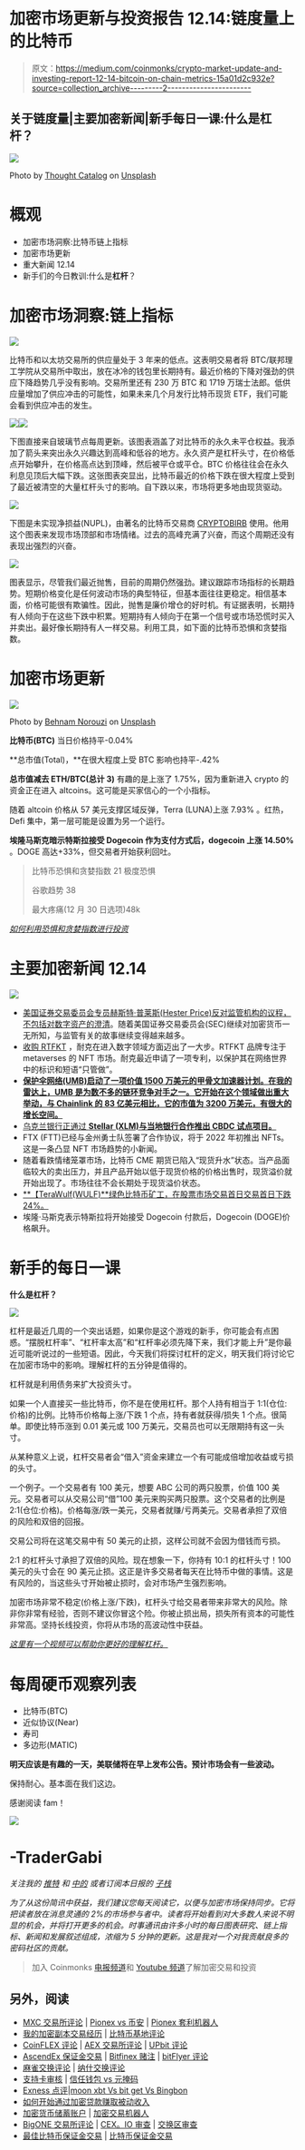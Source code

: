 # 加密市场更新与投资报告 12.14:链度量上的比特币

> 原文：<https://medium.com/coinmonks/crypto-market-update-and-investing-report-12-14-bitcoin-on-chain-metrics-15a01d2c932e?source=collection_archive---------2----------------------->

## 关于链度量|主要加密新闻|新手每日一课:什么是杠杆？

![](img/adf5f5a83294d50bde13744e6fc6aa92.png)

Photo by [Thought Catalog](https://unsplash.com/@thoughtcatalog?utm_source=medium&utm_medium=referral) on [Unsplash](https://unsplash.com?utm_source=medium&utm_medium=referral)

# 概观

*   加密市场洞察:比特币链上指标
*   加密市场更新
*   重大新闻 12.14
*   新手们的今日教训:什么是**杠杆**？

# 加密市场洞察:链上指标

![](img/9f044b7ff6347ef18b99763e8a7d9eb9.png)

比特币和以太坊交易所的供应量处于 3 年来的低点。这表明交易者将 BTC/联邦理工学院从交易所中取出，放在冰冷的钱包里长期持有。最近价格的下降对强劲的供应下降趋势几乎没有影响。交易所里还有 230 万 BTC 和 1719 万瑞士法郎。低供应量增加了供应冲击的可能性，如果未来几个月发行比特币现货 ETF，我们可能会看到供应冲击的发生。

![](img/06df1582c9cb0f68d49cc7e85397a59d.png)![](img/fbdc77d231db3a6a3cefebd88c575d8f.png)

下图直接来自玻璃节点每周更新。该图表涵盖了对比特币的永久未平仓权益。我添加了箭头来突出永久兴趣达到高峰和低谷的地方。永久资产是杠杆头寸，在价格低点开始攀升，在价格高点达到顶峰，然后被平仓或平仓。BTC 价格往往会在永久利息见顶后大幅下跌。这张图表突显出，比特币最近的价格下跌在很大程度上受到了最近被清空的大量杠杆头寸的影响。自下跌以来，市场将更多地由现货驱动。

![](img/aa281daad3c54afef0a810bb1a1dbbbd.png)

下图是未实现净损益(NUPL)，由著名的比特币交易商 [CRYPTOBIRB](https://twitter.com/crypto_birb) 使用。他用这个图表来发现市场顶部和市场情绪。过去的高峰充满了兴奋，而这个周期还没有表现出强烈的兴奋。

![](img/21858b7b2a7392c8c2d6fa07091a66cc.png)

图表显示，尽管我们最近抛售，目前的周期仍然强劲。建议跟踪市场指标的长期趋势。短期价格变化是任何波动市场的典型特征，但基本面往往更稳定。相信基本面，价格可能很有欺骗性。因此，抛售是廉价增仓的好时机。有证据表明，长期持有人倾向于在这些下跌中积累。短期持有人倾向于在第一个信号或市场恐慌时买入并卖出。最好像长期持有人一样交易。利用工具，如下面的比特币恐惧和贪婪指数。

# 加密市场更新

![](img/bf4b33d5480a42cdc997f0a857b0126e.png)

Photo by [Behnam Norouzi](https://unsplash.com/@behy_studio?utm_source=medium&utm_medium=referral) on [Unsplash](https://unsplash.com?utm_source=medium&utm_medium=referral)

**比特币(BTC)** 当日价格持平-0.04%

**总市值(Total)，**在很大程度上受 BTC 影响也持平-.42%

**总市值减去 ETH/BTC(总计 3)** 有趣的是上涨了 1.75%，因为重新进入 crypto 的资金正在进入 altcoins。这可能是买家信心的一个小指标。

随着 altcoin 价格从 57 美元支撑区域反弹，Terra (LUNA)上涨 7.93% 。红热，Defi 集中，第一层可能是设置为另一个运行。

**埃隆马斯克暗示特斯拉接受 Dogecoin 作为支付方式后，dogecoin 上涨 14.50%** 。DOGE 高达+33%，但交易者开始获利回吐。

> 比特币恐惧和贪婪指数 21 极度恐惧
> 
> 谷歌趋势 38
> 
> 最大疼痛(12 月 30 日选项)48k

[*如何利用恐惧和贪婪指数进行投资*](/@TraderGabi/when-can-we-start-buying-again-c3ffc2a1cd3b)

# 主要加密新闻 12.14

![](img/2b140f01c579e57f85ac4a594600f2b9.png)

*   [美国证券交易委员会专员赫斯特·普莱斯(Hester Price)反对监管机构的议程，不包括对数字资产的澄清](https://cointelegraph.com/news/sec-chair-s-regulatory-agenda-fails-to-include-clarity-on-crypto-says-hester-peirce)。随着美国证券交易委员会(SEC)继续对加密货币一无所知，与监管有关的故事继续变得越来越多。
*   [收购 RTFKT](https://cointelegraph.com/news/just-did-it-nike-enters-the-metaverse-game-following-rtfkt-acquisition) ，耐克在进入数字领域方面迈出了一大步。RTFKT 品牌专注于 metaverses 的 NFT 市场。耐克最近申请了一项专利，以保护其在网络世界中的标识和短语“只管做”。
*   [**保护伞网络(UMB)启动了一项价值 1500 万美元的甲骨文加速器计划。在我的雷达上，UMB 是为数不多的链环竞争对手之一。它开始在这个领域做出重大举动，与 Chainlink 的 83 亿美元相比，它的市值为 3200 万美元，有很大的增长空间。**](https://cointelegraph.com/news/umbrella-network-launches-15m-oracle-accelerator-program)
*   [乌克兰银行正通过 **Stellar (XLM)与当地银行合作推出 CBDC 试点项目。**](https://cointelegraph.com/news/ukrainian-bank-uses-stellar-to-launch-electronic-hryvnia-pilot)
*   FTX (FTT)已经与金州勇士队签署了合作协议，将于 2022 年初推出 NFTs。这是一条凸显 NFT 市场趋势的小新闻。
*   随着看跌情绪笼罩市场，比特币 CME 期货已陷入“现货升水”状态。当产品面临较大的卖出压力，并且产品开始以低于现货价格的价格出售时，现货溢价就开始出现了。市场往往不会长期处于现货溢价状态。
*   [**【TeraWulf(WULF)**绿色比特币矿工，在股票市场交易首日交易首日下跌 24%。](https://www.coindesk.com/business/2021/12/14/bitcoin-miner-terawulf-tumbles-in-trading-debut/)
*   埃隆·马斯克表示特斯拉将开始接受 Dogecoin 付款后，Dogecoin (DOGE)价格飙升。

# 新手的每日一课

**什么是杠杆？**

![](img/7789320863c71a40b84ce01de6fb9bfd.png)

杠杆是最近几周的一个突出话题，如果你是这个游戏的新手，你可能会有点困惑。“摆脱杠杆率”、“杠杆率太高”和“杠杆率必须先降下来，我们才能上升”是你最近可能听说过的一些短语。因此，今天我们将探讨杠杆的定义，明天我们将讨论它在加密市场中的影响。理解杠杆的五分钟是值得的。

杠杆就是利用债务来扩大投资头寸。

如果一个人直接买一些比特币，你不是在使用杠杆。那个人持有相当于 1:1(仓位:价格)的比例。比特币价格每上涨/下跌 1 个点，持有者就获得/损失 1 个点。很简单。即使比特币涨到 0.01 美元或 100 万美元，交易员也可以无限期持有这一头寸。

从某种意义上说，杠杆交易者会“借入”资金来建立一个有可能成倍增加收益或亏损的头寸。

一个例子。一个交易者有 100 美元，想要 ABC 公司的两只股票，价值 100 美元。交易者可以从交易公司“借”100 美元来购买两只股票。这个交易者的比例是 2:1(仓位:价格)。价格每涨/跌一美元，交易者就赚/亏两美元。交易者承担了双倍的风险和双倍的回报。

交易公司将在这笔交易中有 50 美元的止损，这样公司就不会因为借钱而亏损。

2:1 的杠杆头寸承担了双倍的风险。现在想象一下，你持有 10:1 的杠杆头寸！100 美元的头寸会在 90 美元止损。这正是许多交易者每天在比特币中做的事情。这是有风险的，当这些头寸开始被止损时，会对市场产生强烈影响。

加密市场非常不稳定(价格上涨/下跌)，杠杆头寸给交易者带来非常大的风险。除非你非常有经验，否则不建议你冒这个险。你被止损出局，损失所有资本的可能性非常高。坚持长线投资，你将从市场的高波动性中获益。

[*这里有一个视频可以帮助你更好的理解杠杆。*](https://www.investopedia.com/terms/l/leverage.asp)

# 每周硬币观察列表

*   比特币(BTC)
*   近似协议(Near)
*   寿司
*   多边形(MATIC)

**明天应该是有趣的一天，美联储将在早上发布公告。预计市场会有一些波动。**

保持耐心。基本面在我们这边。

感谢阅读 fam！

![](img/4736d1750b1e3cffba3b5b207ecc3c3c.png)

# -TraderGabi

*关注我的* [*推特*](https://twitter.com/TraderGabi) *和* [*中的*](/@TraderGabi) *或者订阅本日报的* [*子栈*](https://tradergabi.substack.com/)

*为了从这份简讯中获益，我们建议您每天阅读它，以便与加密市场保持同步。它将把读者放在消息灵通的 2%的市场参与者中。读者将开始看到对大多数人来说不明显的机会，并将打开更多的机会。时事通讯由许多小时的每日图表研究、链上指标、新闻和发展叙述组成，浓缩为 5 分钟的更新。这是我对一个对我贡献良多的密码社区的贡献。*

> 加入 Coinmonks [电报频道](https://t.me/coincodecap)和 [Youtube 频道](https://www.youtube.com/c/coinmonks/videos)了解加密交易和投资

## 另外，阅读

*   [MXC 交易所评论](/coinmonks/mxc-exchange-review-3af0ec1cba8c) | [Pionex vs 币安](https://blog.coincodecap.com/pionex-vs-binance) | [Pionex 套利机器人](https://blog.coincodecap.com/pionex-arbitrage-bot)
*   [我的加密副本交易经历](/coinmonks/my-experience-with-crypto-copy-trading-d6feb2ce3ac5) | [比特币基地评论](/coinmonks/coinbase-review-6ef4e0f56064)
*   [CoinFLEX 评论](https://blog.coincodecap.com/coinflex-review) | [AEX 交易所评论](https://blog.coincodecap.com/aex-exchange-review) | [UPbit 评论](https://blog.coincodecap.com/upbit-review)
*   [AscendEx 保证金交易](https://blog.coincodecap.com/ascendex-margin-trading) | [Bitfinex 赌注](https://blog.coincodecap.com/bitfinex-staking) | [bitFlyer 评论](https://blog.coincodecap.com/bitflyer-review)
*   [麻雀交换评论](https://blog.coincodecap.com/sparrow-exchange-review) | [纳什交换评论](https://blog.coincodecap.com/nash-exchange-review)
*   [支持卡审核](https://blog.coincodecap.com/uphold-card-review) | [信任钱包 vs 元掩码](https://blog.coincodecap.com/trust-wallet-vs-metamask)
*   [Exness 点评](https://blog.coincodecap.com/exness-review)|[moon xbt Vs bit get Vs Bingbon](https://blog.coincodecap.com/bingbon-vs-bitget-vs-moonxbt)
*   [如何开始通过加密贷款赚取被动收入](https://blog.coincodecap.com/passive-income-crypto-lending)
*   [加密货币储蓄账户](/coinmonks/cryptocurrency-savings-accounts-be3bc0feffbf) | [加密交易机器人](https://blog.coincodecap.com/best-crypto-trading-bots)
*   [BigONE 交易所评论](/coinmonks/bigone-exchange-review-64705d85a1d4) | [CEX。IO 审查](https://blog.coincodecap.com/cex-io-review) | [交换区审查](/coinmonks/swapzone-review-crypto-exchange-data-aggregator-e0ad78e55ed7)
*   [最佳比特币保证金交易](/coinmonks/bitcoin-margin-trading-exchange-bcbfcbf7b8e3) | [比特币保证金交易](https://blog.coincodecap.com/bityard-margin-trading)